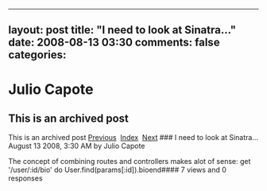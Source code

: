 ---
 layout: post
 title: "I need to look at Sinatra..."
 date: 2008-08-13 03:30
 comments: false
 categories:
 ---

 # Julio Capote
## This is an archived post
This is an archived post
[Previous](../../../posts/2011/06/my-cloud-experiment.html)  [Index](../../../index.html)  [Next](../../../posts/2008/08/post/45804962/hooray-tumblr-now-works-in-webkit.html) ### I need to look at Sinatra...
August 13 2008,  3:30 AM by Julio Capote

The concept of combining routes and controllers makes alot of sense:
get '/user/:id/bio' do  User.find(params[:id]).bioend#### 7 views and 0 responses


